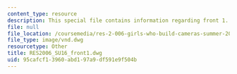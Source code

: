 ```yaml
---
content_type: resource
description: This special file contains information regarding front 1.
file: null
file_location: /coursemedia/res-2-006-girls-who-build-cameras-summer-2016/95cafcf13960abd197a9df591e9f504b_RES2006_SU16_front1.dwg
file_type: image/vnd.dwg
resourcetype: Other
title: RES2006_SU16_front1.dwg
uid: 95cafcf1-3960-abd1-97a9-df591e9f504b
---
```

